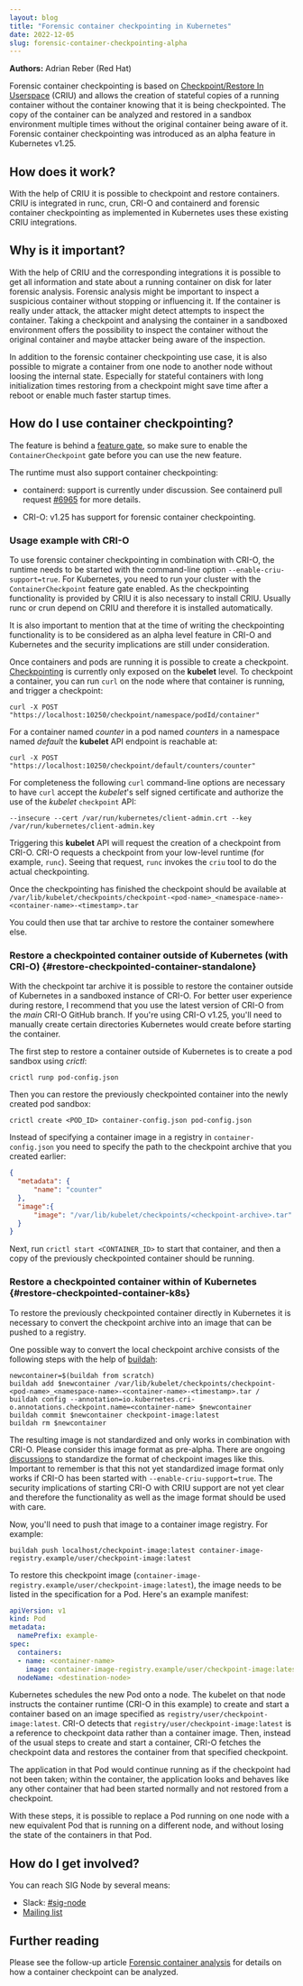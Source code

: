 ```yaml
---
layout: blog
title: "Forensic container checkpointing in Kubernetes"
date: 2022-12-05
slug: forensic-container-checkpointing-alpha
---
```


**Authors:** Adrian Reber (Red Hat)

Forensic container checkpointing is based on [Checkpoint/Restore In
Userspace](https://criu.org/) (CRIU) and allows the creation of stateful copies
of a running container without the container knowing that it is being
checkpointed.  The copy of the container can be analyzed and restored in a
sandbox environment multiple times without the original container being aware
of it. Forensic container checkpointing was introduced as an alpha feature in
Kubernetes v1.25.

## How does it work?

With the help of CRIU it is possible to checkpoint and restore containers.
CRIU is integrated in runc, crun, CRI-O and containerd and forensic container
checkpointing as implemented in Kubernetes uses these existing CRIU
integrations.

## Why is it important?

With the help of CRIU and the corresponding integrations it is possible to get
all information and state about a running container on disk for later forensic
analysis. Forensic analysis might be important to inspect a suspicious
container without stopping or influencing it. If the container is really under
attack, the attacker might detect attempts to inspect the container. Taking a
checkpoint and analysing the container in a sandboxed environment offers the
possibility to inspect the container without the original container and maybe
attacker being aware of the inspection.

In addition to the forensic container checkpointing use case, it is also
possible to migrate a container from one node to another node without loosing
the internal state. Especially for stateful containers with long initialization
times restoring from a checkpoint might save time after a reboot or enable much
faster startup times.

## How do I use container checkpointing?

The feature is behind a [feature gate][container-checkpoint-feature-gate], so
make sure to enable the `ContainerCheckpoint` gate before you can use the new
feature.

The runtime must also support container checkpointing:

* containerd: support is currently under discussion. See containerd
  pull request [#6965][containerd-checkpoint-restore-pr] for more details.

* CRI-O: v1.25 has support for forensic container checkpointing.

[containerd-checkpoint-restore-pr]: https://github.com/containerd/containerd/pull/6965
[container-checkpoint-feature-gate]: https://kubernetes.io/docs/reference/command-line-tools-reference/feature-gates/

### Usage example with CRI-O

To use forensic container checkpointing in combination with CRI-O, the runtime
needs to be started with the command-line option `--enable-criu-support=true`.
For Kubernetes, you need to run your cluster with the `ContainerCheckpoint`
feature gate enabled. As the checkpointing functionality is provided by CRIU it
is also necessary to install CRIU.  Usually runc or crun depend on CRIU and
therefore it is installed automatically.

It is also important to mention that at the time of writing the checkpointing functionality is
to be considered as an alpha level feature in CRI-O and Kubernetes and the
security implications are still under consideration.

Once containers and pods are running it is possible to create a checkpoint.
[Checkpointing](https://kubernetes.io/docs/reference/node/kubelet-checkpoint-api/)
is currently only exposed on the **kubelet** level. To checkpoint a container,
you can run `curl` on the node where that container is running, and trigger a
checkpoint:

```shell
curl -X POST "https://localhost:10250/checkpoint/namespace/podId/container"
```

For a container named *counter* in a pod named *counters* in a namespace named
*default* the **kubelet** API endpoint is reachable at:

```shell
curl -X POST "https://localhost:10250/checkpoint/default/counters/counter"
```

For completeness the following `curl` command-line options are necessary to
have `curl` accept the *kubelet*'s self signed certificate and authorize the
use of the *kubelet* `checkpoint` API:

```shell
--insecure --cert /var/run/kubernetes/client-admin.crt --key /var/run/kubernetes/client-admin.key
```

Triggering this **kubelet** API will request the creation of a checkpoint from
CRI-O. CRI-O requests a checkpoint from your low-level runtime (for example,
`runc`). Seeing that request, `runc` invokes the `criu` tool
to do the actual checkpointing.

Once the checkpointing has finished the checkpoint should be available at
`/var/lib/kubelet/checkpoints/checkpoint-<pod-name>_<namespace-name>-<container-name>-<timestamp>.tar`

You could then use that tar archive to restore the container somewhere else.

### Restore a checkpointed container outside of Kubernetes (with CRI-O) {#restore-checkpointed-container-standalone}

With the checkpoint tar archive it is possible to restore the container outside
of Kubernetes in a sandboxed instance of CRI-O. For better user experience
during restore, I recommend that you use the latest version of CRI-O from the
*main* CRI-O GitHub branch. If you're using CRI-O v1.25, you'll need to
manually create certain directories Kubernetes would create before starting the
container.

The first step to restore a container outside of Kubernetes is to create a pod sandbox
using *crictl*:
```shell
crictl runp pod-config.json
```

Then you can restore the previously checkpointed container into the newly created pod sandbox:
```shell
crictl create <POD_ID> container-config.json pod-config.json
```

Instead of specifying a container image in a registry in `container-config.json`
you need to specify the path to the checkpoint archive that you created earlier:
```json
{
  "metadata": {
      "name": "counter"
  },
  "image":{
      "image": "/var/lib/kubelet/checkpoints/<checkpoint-archive>.tar"
  }
}
```

Next, run `crictl start <CONTAINER_ID>` to start that container, and then a
copy of the previously checkpointed container should be running.

### Restore a checkpointed container within of Kubernetes {#restore-checkpointed-container-k8s}

To restore the previously checkpointed container directly in Kubernetes it is
necessary to convert the checkpoint archive into an image that can be pushed to
a registry.

One possible way to convert the local checkpoint archive consists of the
following steps with the help of [buildah](https://buildah.io/):
```shell
newcontainer=$(buildah from scratch)
buildah add $newcontainer /var/lib/kubelet/checkpoints/checkpoint-<pod-name>_<namespace-name>-<container-name>-<timestamp>.tar /
buildah config --annotation=io.kubernetes.cri-o.annotations.checkpoint.name=<container-name> $newcontainer
buildah commit $newcontainer checkpoint-image:latest
buildah rm $newcontainer
```

The resulting image is not standardized and only works in combination with
CRI-O.  Please consider this image format as pre-alpha. There are ongoing
[discussions][image-spec-discussion] to standardize the format of checkpoint
images like this. Important to remember is that this not yet standardized image
format only works if CRI-O has been started with `--enable-criu-support=true`.
The security implications of starting CRI-O with CRIU support are not yet clear
and therefore the functionality as well as the image format should be used with
care.

Now, you'll need to push that image to a container image registry. For example:
```shell
buildah push localhost/checkpoint-image:latest container-image-registry.example/user/checkpoint-image:latest
```

To restore this checkpoint image (`container-image-registry.example/user/checkpoint-image:latest`), the
image needs to be listed in the specification for a Pod. Here's an example
manifest:
```yaml
apiVersion: v1
kind: Pod
metadata:
  namePrefix: example-
spec:
  containers:
  - name: <container-name>
    image: container-image-registry.example/user/checkpoint-image:latest
  nodeName: <destination-node>
```

Kubernetes schedules the new Pod onto a node. The kubelet on that node
instructs the container runtime (CRI-O in this example) to create and start a
container based on an image specified as `registry/user/checkpoint-image:latest`.
CRI-O detects that `registry/user/checkpoint-image:latest`
is a reference to checkpoint data rather than a container image. Then,
instead of the usual steps to create and start a container,
CRI-O fetches the checkpoint data and restores the container from that
specified checkpoint.

The application in that Pod would continue running as if the checkpoint had not been taken;
within the container, the application looks and behaves like any other container that had been
started normally and not restored from a checkpoint.

With these steps, it is possible to replace a Pod running on one node
with a new equivalent Pod that is running on a different node,
and without losing the state of the containers in that Pod.

[image-spec-discussion]: https://github.com/opencontainers/image-spec/issues/962

## How do I get involved?
You can reach SIG Node by several means:
- Slack: [#sig-node](https://kubernetes.slack.com/messages/sig-node)
- [Mailing list](https://groups.google.com/forum/#!forum/kubernetes-sig-node)

## Further reading

Please see the follow-up article [Forensic container
analysis][forensic-container-analysis] for details on how a container checkpoint
can be analyzed.

[forensic-container-analysis]: /blog/2023/03/10/forensic-container-analysis/
